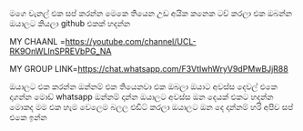 මගෙ චැනල් එක සප් කරන්න මෙකෙ තියෙන උඩ අයික
කනෙක ටච් කරලා එක ඔබන්න ඔයාලට කියලා github
එකක් හදන්න 

MY CHAANL =https://youtube.com/channel/UCL-RK9OnWLInSPREVbPG_NA



MY GROUP LINK=https://chat.whatsapp.com/F3VtIwhWryV9dPMwBJjR88


ඔයාලට එක කරන්න ඔන්නම් එක තියෙනවා එක ඔබලා ඔයාට අවස්ස දෙවල් එකෙ දාගන්න මොඩ් whatsapp ඔන්නම් දාන්න ඔයාලට අවස්ස ඔන දෙයක් එකට හදන්න මොකද මම එක හැම වෙලෙම බලල එඩිට් කරලා ඔයාලට ඔන දෙ දාන්නම් හරි අපිව සප් එකෙ ඉන්න 

